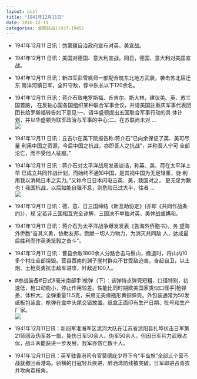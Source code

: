```yaml
---
layout: post
title: "1941年12月11日"
date: 2016-12-11
categories: 全面抗战(1937-1945)
---
```


<meta name="referrer" content="no-referrer" />

- 1941年12月11 日讯：伪蒙疆自治政府宣布对英、美宣战。 

- 1941年12月11 日讯：美国对德国、意大利宣战。同日，德国、意大利对美国宣战。 

- 1941年12月11 日讯：新四军彭雪枫师一部配合皖东北地方武装，袭击苏北宿迁东 南洋河镇日军，全歼守敌，俘中队长以下120余名。 

- 1941年12月11 日讯：蒋介石致电罗斯福、丘吉尔、斯大林，建议美、英、苏三国首脑， 在反轴心国各国组织某种联合军事会议，并请美国驻重庆军事代表团 团长给罗斯福转告如下意见:一、请华盛顿提出五国联合军事行动的具 体计划，并以华盛顿为联军政治与军事的中心;二、在苏联尚未对 ... <br/><img src="https://ww1.sinaimg.cn/large/aca367d8jw1fan3q5121tj20c80gsq5g.jpg" />

- 1941年12月11 日讯：丘吉尔在英下院报告称:蒋介石“已向余保证了英、美可尽量 利用中国之资源，今后中国之抗战，亦即吾人之抗战”，并称吾人宁可 全部沦亡，而不受他人征服。” 

- 1941年12月11 日讯：蒋介石对太平洋战局发表谈话，称英、美、荷在太平洋上早 巳成立共同作战计划，而始终不通知中国，是其视中国为无足轻重，徒 利用我以消耗日本之实力。”又称今日日本闪电击英、美，我国对之， 更无足为歉也！我国抗战，以后如能自强不息，则危险已过大半，往者 ... <br/><img src="https://ww2.sinaimg.cn/large/aca367d8jw1fan09a0s9hj20c809zmye.jpg" />

- 1941年12月11 日讯：德、意、日三国缔结《新互助协定》(亦即《共同作战条约》），规 定若非三国相互完全谅解，三国决不单独对英、美休战或媾和。 

- 1941年12月11 日讯：蒋介石为太平洋战争爆发发表《告海外侨胞书》，务 望海外侨胞“奋其义勇，协助友邦，贡献一切人力物力，为消灭共同敌 人，达成最后胜利而作英勇坚毅之奋斗”。 

- 1941年12月11 日讯：曹县余敌1800余人分路合击马鬃山，撤退时，将山内10 多个村庄全部烧毁。营县西南的渊子崖村群众不甘受敌迫害，奋起自卫，以土炮、土枪英勇抗击敌军进攻，歼敌近100人。 

- #参战装备#日式8毫米南部手|枪弹（下）：该弹特点弹壳短粗、口径特别，初速低，枪口动能小，停止作用较差。性能比同时期欧美国家类似口径手|枪弹差、体积大。全弹重量11.5克，采用无突缘瓶形黄铜弹壳。外包装通常为50发纸板包装盒，枪弹在盒中头尾交错放置。纸盒正面印有生产日期、批号和生产厂家。 <br/><img src="https://ww1.sinaimg.cn/large/aca367d8jw1fammdjlza2j20840kodim.jpg" />

- 1941年12月11日讯：新四军淮海军区沭河大队在江苏省沭阳县扎埠伏击日军第21师团及伪军各一部，毙伤日军50余人、伪军50余人，但因日军兵力武器占优，战斗未能获进一步发展，我军亦伤亡数十人。 

- 1941年12月11日讯：英军驻香港司令官莫德庇少将下令“半岛旅”全部三个营不战就撤回香港岛。骄横的日寇轻兵疾进，醉酒湾防线被突破，日军即进占青衣并攻向荔枝角。 

